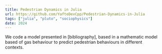 ```yaml
---
title: Pedestrian Dynamics in Julia
url: https://github.com/YafteDevCpp/Pedestrian-Dynamics-in-Julia
tags: ["julia", "pluto", "sociophysics"]
date: 2024
---
```


We code a model presented in [bibliography], based in a mathematic model based of gas behaviour to predict pedestrian behaviours in different contexts.
